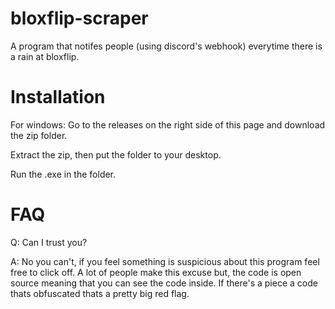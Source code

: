 # bloxflip-scraper


A program that notifes people (using discord's webhook) everytime there is a rain at bloxflip.

# Installation
For windows: Go to the releases on the right side of this page and download the zip folder. 

Extract the zip, then put the folder to your desktop. 

Run the .exe in the folder.

# FAQ
Q: Can I trust you?

A: No you can't, if you feel something is suspicious about this program feel free to click off. A lot of people make this excuse but, the code is open source meaning that you can see the code inside.
If there's a piece a code thats obfuscated thats a pretty big red flag.
